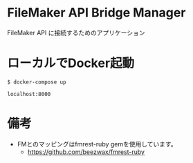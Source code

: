 # FileMaker API Bridge Manager
FileMaker API に接続するためのアプリケーション

# ローカルでDocker起動
`$ docker-compose up`

`localhost:8000`

# 備考
* FMとのマッピングはfmrest-ruby gemを使用しています。
  * https://github.com/beezwax/fmrest-ruby
